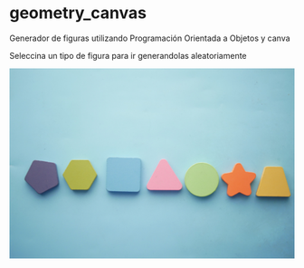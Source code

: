 # geometry_canvas

Generador de figuras utilizando Programación Orientada a Objetos y canva 

Seleccina un tipo de figura para ir generandolas aleatoriamente




<img src="./pexels-towfiqu-barbhuiya-11200121.jpg" alt="blocks" />